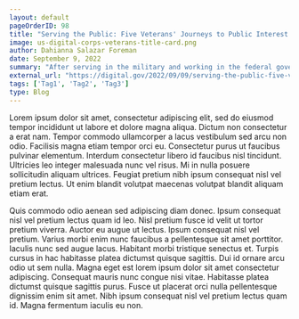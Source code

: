 ```yaml
---
layout: default
pageOrderID: 98
title: "Serving the Public: Five Veterans' Journeys to Public Interest Tech"
image: us-digital-corps-veterans-title-card.png
author: Dahianna Salazar Foreman
date: September 9, 2022
summary: "After serving in the military and working in the federal government, I was looking for new challenges. When I finished my master’s degree in Cybersecurity, the U.S. Digital Corps fellowship was the perfect opportunity and program for me to advance my career in the cyber field while continuing to serve the general public."
external_url: "https://digital.gov/2022/09/09/serving-the-public-five-veterans-journeys-to-public-interest-tech/"
tags: ['Tag1', 'Tag2', 'Tag3']
type: Blog
---
```


Lorem ipsum dolor sit amet, consectetur adipiscing elit, sed do eiusmod tempor incididunt ut labore et dolore magna aliqua. Dictum non consectetur a erat nam. Tempor commodo ullamcorper a lacus vestibulum sed arcu non odio. Facilisis magna etiam tempor orci eu. Consectetur purus ut faucibus pulvinar elementum. Interdum consectetur libero id faucibus nisl tincidunt. Ultricies leo integer malesuada nunc vel risus. Mi in nulla posuere sollicitudin aliquam ultrices. Feugiat pretium nibh ipsum consequat nisl vel pretium lectus. Ut enim blandit volutpat maecenas volutpat blandit aliquam etiam erat.

Quis commodo odio aenean sed adipiscing diam donec. Ipsum consequat nisl vel pretium lectus quam id leo. Nisl pretium fusce id velit ut tortor pretium viverra. Auctor eu augue ut lectus. Ipsum consequat nisl vel pretium. Varius morbi enim nunc faucibus a pellentesque sit amet porttitor. Iaculis nunc sed augue lacus. Habitant morbi tristique senectus et. Turpis cursus in hac habitasse platea dictumst quisque sagittis. Dui id ornare arcu odio ut sem nulla. Magna eget est lorem ipsum dolor sit amet consectetur adipiscing. Consequat mauris nunc congue nisi vitae. Habitasse platea dictumst quisque sagittis purus. Fusce ut placerat orci nulla pellentesque dignissim enim sit amet. Nibh ipsum consequat nisl vel pretium lectus quam id. Magna fermentum iaculis eu non.

